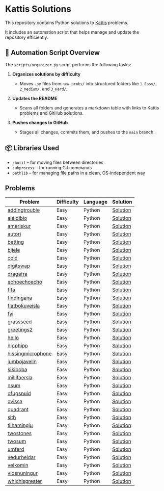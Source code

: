 # Kattis Solutions

This repository contains Python solutions to [Kattis](https://open.kattis.com/) problems.

It includes an automation script that helps manage and update the repository efficiently.

## 🔄 Automation Script Overview

The `scripts/organizer.py` script performs the following tasks:

1. **Organizes solutions by difficulty**  
   - Moves `.py` files from `new_probs/` into structured folders like `1_Easy/`, `2_Medium/`, and `3_Hard/`.  

2. **Updates the README**  
   - Scans all folders and generates a markdown table with links to Kattis problems and GitHub solutions.  

3. **Pushes changes to GitHub**  
   - Stages all changes, commits them, and pushes to the `main` branch.  

## 📦 Libraries Used

- `shutil` – for moving files between directories  
- `subprocess` – for running Git commands  
- `pathlib` – for managing file paths in a clean, OS-independent way  

## Problems
| Problem | Difficulty | Language | Solution |
| ------- | ---------- | -------- | -------- |
| [addingtrouble](https://open.kattis.com/problems/addingtrouble) | Easy | Python | [Solution](https://github.com/ayubhali/kattisol/blob/main/kattis/python/1_Easy/addingtrouble.py) |
| [aleidibio](https://open.kattis.com/problems/aleidibio) | Easy | Python | [Solution](https://github.com/ayubhali/kattisol/blob/main/kattis/python/1_Easy/aleidibio.py) |
| [ameriskur](https://open.kattis.com/problems/ameriskur) | Easy | Python | [Solution](https://github.com/ayubhali/kattisol/blob/main/kattis/python/1_Easy/ameriskur.py) |
| [autori](https://open.kattis.com/problems/autori) | Easy | Python | [Solution](https://github.com/ayubhali/kattisol/blob/main/kattis/python/1_Easy/autori.py) |
| [betting](https://open.kattis.com/problems/betting) | Easy | Python | [Solution](https://github.com/ayubhali/kattisol/blob/main/kattis/python/1_Easy/betting.py) |
| [bijele](https://open.kattis.com/problems/bijele) | Easy | Python | [Solution](https://github.com/ayubhali/kattisol/blob/main/kattis/python/1_Easy/bijele.py) |
| [cold](https://open.kattis.com/problems/cold) | Easy | Python | [Solution](https://github.com/ayubhali/kattisol/blob/main/kattis/python/1_Easy/cold.py) |
| [digitswap](https://open.kattis.com/problems/digitswap) | Easy | Python | [Solution](https://github.com/ayubhali/kattisol/blob/main/kattis/python/1_Easy/digitswap.py) |
| [dragafra](https://open.kattis.com/problems/dragafra) | Easy | Python | [Solution](https://github.com/ayubhali/kattisol/blob/main/kattis/python/1_Easy/dragafra.py) |
| [echoechoecho](https://open.kattis.com/problems/echoechoecho) | Easy | Python | [Solution](https://github.com/ayubhali/kattisol/blob/main/kattis/python/1_Easy/echoechoecho.py) |
| [fifa](https://open.kattis.com/problems/fifa) | Easy | Python | [Solution](https://github.com/ayubhali/kattisol/blob/main/kattis/python/1_Easy/fifa.py) |
| [findingana](https://open.kattis.com/problems/findingana) | Easy | Python | [Solution](https://github.com/ayubhali/kattisol/blob/main/kattis/python/1_Easy/findingana.py) |
| [flatbokuveisla](https://open.kattis.com/problems/flatbokuveisla) | Easy | Python | [Solution](https://github.com/ayubhali/kattisol/blob/main/kattis/python/1_Easy/flatbokuveisla.py) |
| [fyi](https://open.kattis.com/problems/fyi) | Easy | Python | [Solution](https://github.com/ayubhali/kattisol/blob/main/kattis/python/1_Easy/fyi.py) |
| [grassseed](https://open.kattis.com/problems/grassseed) | Easy | Python | [Solution](https://github.com/ayubhali/kattisol/blob/main/kattis/python/1_Easy/grassseed.py) |
| [greetings2](https://open.kattis.com/problems/greetings2) | Easy | Python | [Solution](https://github.com/ayubhali/kattisol/blob/main/kattis/python/1_Easy/greetings2.py) |
| [hello](https://open.kattis.com/problems/hello) | Easy | Python | [Solution](https://github.com/ayubhali/kattisol/blob/main/kattis/python/1_Easy/hello.py) |
| [hipphipp](https://open.kattis.com/problems/hipphipp) | Easy | Python | [Solution](https://github.com/ayubhali/kattisol/blob/main/kattis/python/1_Easy/hipphipp.py) |
| [hissingmicrophone](https://open.kattis.com/problems/hissingmicrophone) | Easy | Python | [Solution](https://github.com/ayubhali/kattisol/blob/main/kattis/python/1_Easy/hissingmicrophone.py) |
| [jumbojavelin](https://open.kattis.com/problems/jumbojavelin) | Easy | Python | [Solution](https://github.com/ayubhali/kattisol/blob/main/kattis/python/1_Easy/jumbojavelin.py) |
| [kikiboba](https://open.kattis.com/problems/kikiboba) | Easy | Python | [Solution](https://github.com/ayubhali/kattisol/blob/main/kattis/python/1_Easy/kikiboba.py) |
| [millifaersla](https://open.kattis.com/problems/millifaersla) | Easy | Python | [Solution](https://github.com/ayubhali/kattisol/blob/main/kattis/python/1_Easy/millifaersla.py) |
| [nsum](https://open.kattis.com/problems/nsum) | Easy | Python | [Solution](https://github.com/ayubhali/kattisol/blob/main/kattis/python/1_Easy/nsum.py) |
| [ofugsnuid](https://open.kattis.com/problems/ofugsnuid) | Easy | Python | [Solution](https://github.com/ayubhali/kattisol/blob/main/kattis/python/1_Easy/ofugsnuid.py) |
| [ovissa](https://open.kattis.com/problems/ovissa) | Easy | Python | [Solution](https://github.com/ayubhali/kattisol/blob/main/kattis/python/1_Easy/ovissa.py) |
| [quadrant](https://open.kattis.com/problems/quadrant) | Easy | Python | [Solution](https://github.com/ayubhali/kattisol/blob/main/kattis/python/1_Easy/quadrant.py) |
| [sith](https://open.kattis.com/problems/sith) | Easy | Python | [Solution](https://github.com/ayubhali/kattisol/blob/main/kattis/python/1_Easy/sith.py) |
| [tilhamingju](https://open.kattis.com/problems/tilhamingju) | Easy | Python | [Solution](https://github.com/ayubhali/kattisol/blob/main/kattis/python/1_Easy/tilhamingju.py) |
| [twostones](https://open.kattis.com/problems/twostones) | Easy | Python | [Solution](https://github.com/ayubhali/kattisol/blob/main/kattis/python/1_Easy/twostones.py) |
| [twosum](https://open.kattis.com/problems/twosum) | Easy | Python | [Solution](https://github.com/ayubhali/kattisol/blob/main/kattis/python/1_Easy/twosum.py) |
| [umferd](https://open.kattis.com/problems/umferd) | Easy | Python | [Solution](https://github.com/ayubhali/kattisol/blob/main/kattis/python/1_Easy/umferd.py) |
| [vedurheidar](https://open.kattis.com/problems/vedurheidar) | Easy | Python | [Solution](https://github.com/ayubhali/kattisol/blob/main/kattis/python/1_Easy/vedurheidar.py) |
| [velkomin](https://open.kattis.com/problems/velkomin) | Easy | Python | [Solution](https://github.com/ayubhali/kattisol/blob/main/kattis/python/1_Easy/velkomin.py) |
| [vidsnuningur](https://open.kattis.com/problems/vidsnuningur) | Easy | Python | [Solution](https://github.com/ayubhali/kattisol/blob/main/kattis/python/1_Easy/vidsnuningur.py) |
| [whichisgreater](https://open.kattis.com/problems/whichisgreater) | Easy | Python | [Solution](https://github.com/ayubhali/kattisol/blob/main/kattis/python/1_Easy/whichisgreater.py) |
